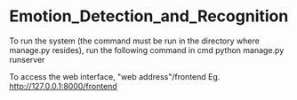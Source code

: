 # Emotion_Detection_and_Recognition

To run the system (the command must be run in the directory where manage.py resides), run the following command in cmd
python manage.py runserver

To access the web interface,
"web address"/frontend
Eg.  http://127.0.0.1:8000/frontend
